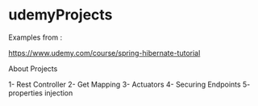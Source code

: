 # udemyProjects

Examples from :

https://www.udemy.com/course/spring-hibernate-tutorial


About Projects

1- Rest Controller
2- Get Mapping
3- Actuators
4- Securing Endpoints
5- properties injection
